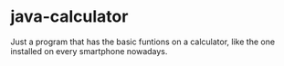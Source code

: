 # java-calculator
Just a program that has the basic funtions on a calculator, like the one installed on every smartphone nowadays.
